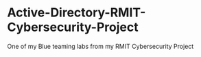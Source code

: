 # Active-Directory-RMIT-Cybersecurity-Project
One of my Blue teaming labs from my RMIT Cybersecurity Project
